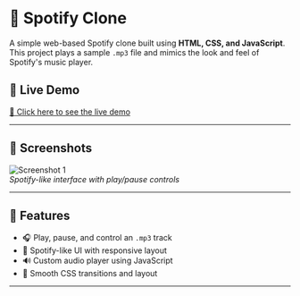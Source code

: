 # 🎵 Spotify Clone

A simple web-based Spotify clone built using **HTML, CSS, and JavaScript**. This project plays a sample `.mp3` file and mimics the look and feel of Spotify's music player.

## 🚀 Live Demo

[🔗 Click here to see the live demo]([https://your-deployment-link.com](https://pradipmaitymp3-e55bc8.netlify.app/))  


---

## 📸 Screenshots

![Screenshot 1](![image](https://github.com/user-attachments/assets/a4d2a031-461b-4aea-a16f-934a41a967dd)
)  
*Spotify-like interface with play/pause controls*

---

## 🎯 Features

- 🎧 Play, pause, and control an `.mp3` track
- 🖤 Spotify-like UI with responsive layout
- 🔊 Custom audio player using JavaScript
- 🎨 Smooth CSS transitions and layout

---




